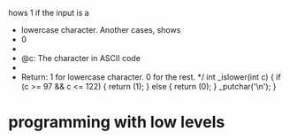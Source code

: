 hows 1 if the input is a
 * lowercase character. Another cases, shows
 * 0
 *
 * @c: The character in ASCII code
 *
 * Return: 1 for lowercase character. 0 for the rest.
 */
int _islower(int c)
{
	if (c >= 97 && c <= 122)
	{
		return (1);
	}
	else
	{
		return (0);
	}
	_putchar('\n');
}
# programming with low levels
